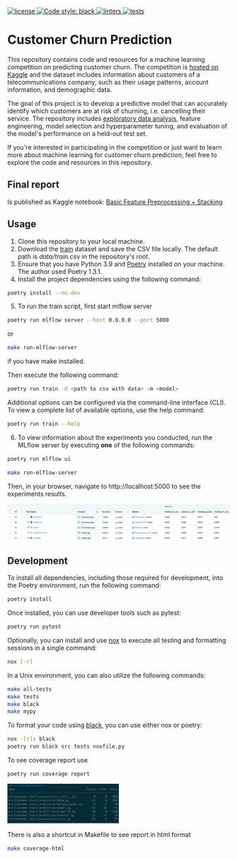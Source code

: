 <a href="https://github.com/wervlad/customer-churn-prediction/blob/main/LICENSE">
    <img alt="license" src="https://img.shields.io/github/license/wervlad/customer-churn-prediction.svg?color=blue">
</a>
<a href="https://github.com/psf/black">
    <img alt="Code style: black" src="https://img.shields.io/badge/code%20style-black-000000.svg">
</a>
<a href="https://github.com/wervlad/customer-churn-prediction/actions/workflows/linters.yml">
    <img alt="linters" src="https://github.com/wervlad/customer-churn-prediction/actions/workflows/linters.yml/badge.svg">
</a>
<a href="https://github.com/wervlad/customer-churn-prediction/actions/workflows/tests.yml">
    <img alt="tests" src="https://github.com/wervlad/customer-churn-prediction/actions/workflows/tests.yml/badge.svg">
</a>

# Customer Churn Prediction

This repository contains code and resources for a machine learning competition on predicting customer churn. The competition is [hosted on Kaggle](https://www.kaggle.com/competitions/advanced-dls-spring-2021/) and the dataset includes information about customers of a telecommunications company, such as their usage patterns, account information, and demographic data.

The goal of this project is to develop a predictive model that can accurately identify which customers are at risk of churning, i.e. cancelling their service. The repository includes [exploratory data analysis](/docs/eda.ipynb), feature engineering, model selection and hyperparameter tuning, and evaluation of the model's performance on a held-out test set.

If you're interested in participating in the competition or just want to learn more about machine learning for customer churn prediction, feel free to explore the code and resources in this repository.

## Final report
Is published as Kaggle notebook: [Basic Feature Preprocessing + Stacking](https://www.kaggle.com/code/wervlad/basic-feature-preprocessing-stacking)

## Usage

1. Clone this repository to your local machine.
2. Download the [train](https://www.kaggle.com/competitions/advanced-dls-spring-2021/data) dataset and save the CSV file locally. The default path is *data/train.csv* in the repository's root.
3. Ensure that you have Python 3.9 and [Poetry](https://python-poetry.org/docs/) installed on your machine. The author used Poetry 1.3.1.
4. Install the project dependencies using the following command:
```sh
poetry install --no-dev
```
5. To run the train script, first start mlflow server
```sh
poetry run mlflow server --host 0.0.0.0 --port 5000
```
or
```sh
make run-mlflow-server
```
if you have make installed.

Then execute the following command:
```sh
poetry run train -d <path to csv with data> -m <model>
```
Additional options can be configured via the command-line interface (CLI). To view a complete list of available options, use the help command:
```sh
poetry run train --help
```
6. To view information about the experiments you conducted, run the MLflow server by executing **one** of the following commands:
```sh
poetry run mlflow ui
```
```sh
make run-mlflow-server
```
Then, in your browser, navigate to http://localhost:5000 to see the experiments results.

![MLFlow tracking example](img/mlflow-tracking.png)

## Development

To install all dependencies, including those required for development, into the Poetry environment, run the following command:
```sh
poetry install
```
Once installed, you can use developer tools such as pytest:
```sh
poetry run pytest
```
Optionally, you can install and use [nox](https://nox.thea.codes/en/stable/) to execute all testing and formatting sessions in a single command:
```sh
nox [-r]
```
In a Unix environment, you can also utilize the following commands:
```sh
make all-tests
make tests
make black
make mypy
```
To format your code using [black](https://github.com/psf/black), you can use either nox or poetry:
```sh
nox -[r]s black
poetry run black src tests noxfile.py
```

To see coverage report use
```sh
poetry run coverage report
```
<img src="img/coverage-report.png" alt="coverage report" width="50%" height="auto">

There is also a shortcut in Makefile to see report in html format
```sh
make coverage-html
```

